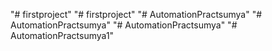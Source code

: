 "# firstproject" 
"# firstproject" 
"# AutomationPractsumya" 
"# AutomationPractsumya" 
"# AutomationPractsumya" 
"# AutomationPractsumya1" 
